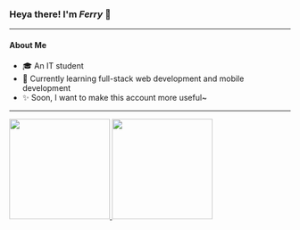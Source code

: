 ### Heya there! I'm _Ferry_ 👋
---
#### About Me
- 🎓 An IT student
- 🌱 Currently learning full-stack web development and mobile development
- ✨ Soon, I want to make this account more useful~
---

<a href="https://github.com/Raixard">
  <img height="180em" src="https://github-readme-stats.vercel.app/api?username=raixard&theme=outrun&show_icons=true&include_all_commits=true&count_private=true" />
  <img height="180em" src="https://github-readme-stats.vercel.app/api/top-langs/?username=raixard&compact=true&theme=outrun" />
</a>
